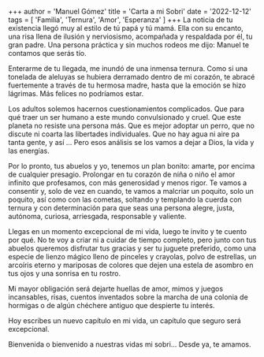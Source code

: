 +++
author = 'Manuel Gómez'
title = 'Carta a mi Sobri'
date = '2022-12-12'
tags = [ 'Familia', 'Ternura', 'Amor', 'Esperanza' ]
+++
La noticia de tu existencia llegó muy al estilo de tú papá y tú mamá. Ella con su encanto, una risa llena de ilusión y nerviosismo, acompañada y respaldada por él, tu gran padre. Una persona práctica y sin muchos rodeos me dijo: Manuel te contamos que serás tío.

Enterarme de tu llegada, me inundó de una inmensa ternura. Como si una tonelada de aleluyas se hubiera derramado dentro de mi corazón, te abracé fuertemente a través de tu hermosa madre, hasta que la emoción se hizo lágrimas. Más felices no podríamos estar.

Los adultos solemos hacernos cuestionamientos complicados. Que para qué traer un ser humano a este mundo convulsionado y cruel. Que este planeta no resiste una persona más. Que es mejor adoptar un perro, que no discute ni coarta las libertades individuales. Que no hay agua ni aire pa tanta gente, y así … Pero esos análisis se los vamos a dejar a Dios, la vida y las energías.

Por lo pronto, tus abuelos y yo, tenemos un plan bonito: amarte, por encima de cualquier presagio. Prolongar en tu corazón de niña o niño el amor infinito que profesamos, con más generosidad y menos rigor. Te vamos a consentir y, solo de vez en cuando, te vamos a malcriar un poquito, solo un poquito, así como con las cometas, soltando y templando la cuerda con ternura y con determinación para que seas una persona alegre, justa, autónoma, curiosa, arriesgada, responsable y valiente.

Llegas en un momento excepcional de mi vida, luego te invito y te cuento por qué. No te voy a criar ni a cuidar de tiempo completo, pero junto con tus abuelos queremos disfrutar tus gracias y ser tu juguete preferido, como una especie de lienzo mágico lleno de pinceles y crayolas, polvo de estrellas, un arcoíris eterno y mariposas de colores que dejen una estela de asombro en tus ojos y una sonrisa en tu rostro.

Mi mayor obligación será dejarte huellas de amor, mimos y juegos incansables, risas, cuentos inventados sobre la marcha de una colonia de hormigas o de algún chéchere antiguo que despierte tu interés.

Hoy escribes un nuevo capítulo en mi vida, un capítulo que seguro será excepcional.

Bienvenida o bienvenido a nuestras vidas mi sobri… Desde ya, te amamos.